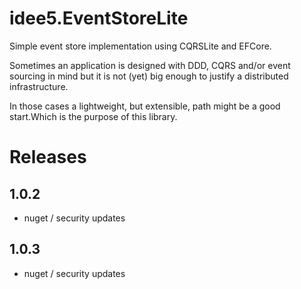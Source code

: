 # idee5.EventStoreLite
Simple event store implementation using CQRSLite and EFCore.

Sometimes an application is designed with DDD, CQRS and/or event sourcing in mind but it is not (yet) big enough to justify a distributed infrastructure.


In those cases a lightweight, but extensible, path might be a good start.Which is the purpose of this library.

# Releases
## 1.0.2
- nuget / security updates
## 1.0.3
* nuget / security updates